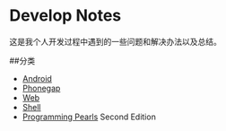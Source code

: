 Develop Notes
============

这是我个人开发过程中遇到的一些问题和解决办法以及总结。   
   
   
##分类   
* [Android](./android/)   
* [Phonegap](./phonegap/)   
* [Web](./web/)   
* [Shell](./shell/)
* [Programming Pearls](./ppearls/) Second Edition
